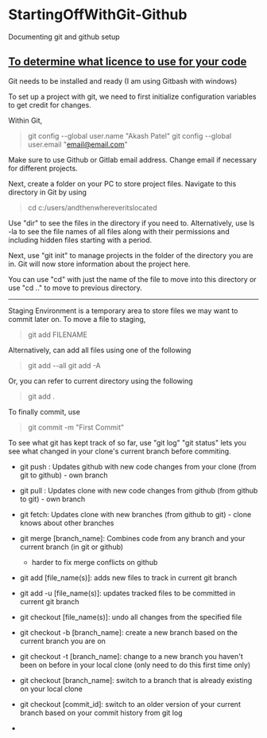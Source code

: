 # StartingOffWithGit-Github
Documenting git and github setup

[To determine what licence to use for your code](https://docs.github.com/en/repositories/managing-your-repositorys-settings-and-features/customizing-your-repository/licensing-a-repository)
------------------------------------------------------------------------------------------------------------------
Git needs to be installed and ready (I am using Gitbash with windows)

To set up a project with git, we need to first initialize configuration variables to get credit for changes. 

Within Git, 

> git config --global user.name "Akash Patel"
> git config --global user.email "email@email.com"

Make sure to use Github or Gitlab email address. Change email if necessary for different projects. 

Next, create a folder on your PC to store project files. Navigate to this directory in Git by using 

> cd c:/users/andthenwhereveritslocated

Use "dir" to see the files in the directory if you need to. Alternatively, use ls -la to see the file names of all files along with their permissions and including hidden files starting with a period. 

Next, use "git init" to manage projects in the folder of the directory you are in. Git will now store information about the project here. 

You can use "cd" with just the name of the file to move into this directory or use "cd .." to move to previous directory. 

--------------------------------------------------------------------------------------------------------------------------
Staging Environment is a temporary area to store files we may want to commit later on. 
To move a file to staging, 
> git add FILENAME

Alternatively, can add all files using one of the following
> git add --all
> git add -A

Or, you can refer to current directory using the following
> git add .

To finally commit, use
> git commit -m "First Commit"

To see what git has kept track of so far, use "git log" 
"git status" lets you see what changed in your clone's current branch before commiting. 

- git push :  Updates github with new code changes from your clone (from git to github) - own branch
- git pull :  Updates clone with new code changes from github (from github to git) - own branch
- git fetch: Updates clone with new branches (from github to git) - clone knows about other branches
- git merge [branch_name]: Combines code from any branch and your current branch (in git or github)
  - harder to fix merge conflicts on github

- git add [file_name(s)]:        adds new files to track in current git branch
- git add -u [file_name(s)]:     updates tracked files to be committed in current git branch
- git checkout [file_name(s)]:   undo all changes from the specified file
- git checkout -b [branch_name]: create a new branch based on the current branch you are on
- git checkout -t [branch_name]: change to a new branch you haven't been on before in your local clone (only need to do this first time only)
- git checkout [branch_name]:    switch to a branch that is already existing on your local clone
- git checkout [commit_id]:      switch to an older version of your current branch based on your commit history from git log
- 
